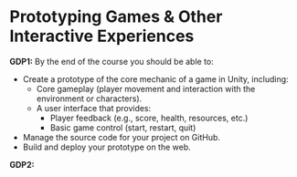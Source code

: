 # Prototyping Games & Other Interactive Experiences

**GDP1:** By the end of the course you should be able to:

* Create a prototype of the core mechanic of a game in Unity, including:
  - Core gameplay (player movement and interaction with the environment or characters).
  - A user interface that provides:
    * Player feedback (e.g., score, health, resources, etc.)
    * Basic game control (start, restart, quit)
* Manage the source code for your project on GitHub.
* Build and deploy your prototype on the web.
  
**GDP2:**
